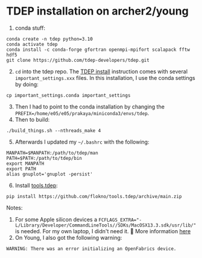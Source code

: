 # TDEP installation on archer2/young

1. conda stuff:
```
conda create -n tdep python=3.10
conda activate tdep
conda install -c conda-forge gfortran openmpi-mpifort scalapack fftw hdf5
git clone https://github.com/tdep-developers/tdep.git
```
2. `cd` into the tdep repo. The [TDEP install](https://github.com/tdep-developers/tdep/blob/main/INSTALL.md) instruction comes with several `important_settings.xxx` files. In this installation, I use the conda settings by doing: 
```
cp important_settings.conda important_settings
``` 

3. Then I had to point to the conda installation by changing the `PREFIX=/home/e05/e05/prakaya/miniconda3/envs/tdep`.
4. Then to build:
```
./build_things.sh --nthreads_make 4
```

5. Afterwards I updated my `~/.bashrc` with the following:
```
MANPATH=$MANPATH:/path/to/tdep/man
PATH=$PATH:/path/to/tdep/bin
export MANPATH
export PATH
alias gnuplot='gnuplot -persist'
```
6. Install [tools.tdep](https://github.com/flokno/tools.tdep):
```
pip install https://github.com/flokno/tools.tdep/archive/main.zip
```


Notes: 
1. For some Apple silicon devices a `FCFLAGS_EXTRA="-L/Library/Developer/CommandLineTools//SDKs/MacOSX13.3.sdk/usr/lib/"` is needed. For my own laptop, I didn't need it. 🤔 More information [here](https://github.com/tdep-developers/tdep/blob/main/INSTALL.md#Anaconda)
2. On Young, I also got the following warning:
```
WARNING: There was an error initializing an OpenFabrics device.
```


